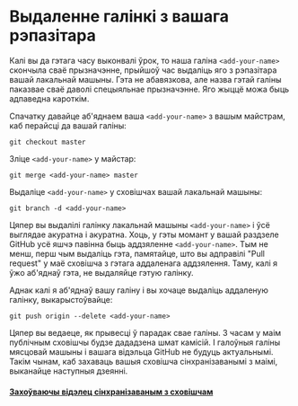 # Выдаленне галінкі з вашага рэпазітара

Калі вы да гэтага часу выконвалі ўрок, то наша галіна `<add-your-name>` скончыла сваё прызначэнне, прыйшоў час выдаліць яго з рэпазітара вашай лакальнай машыны. Гэта не абавязкова, але назва гэтай галіны паказвае сваё даволі спецыяльнае прызначэнне. Яго жыццё можа быць адпаведна кароткім.

Спачатку давайце аб'яднаем ваша `<add-your-name>` з вашым майстрам, каб перайсці да вашай галіны:
```
git checkout master
```

Зліце `<add-your-name>` у майстар:
```
git merge <add-your-name> master
```

Выдаліце `<add-your-name>` у сховішчах вашай лакальнай машыны:
```
git branch -d <add-your-name>
```

Цяпер вы выдалілі галінку лакальнай машыны `<add-your-name>` і ўсё выглядае акуратна і акуратна.
Хоць, у гэты момант у вашай раздзеле GitHub усё яшчэ павінна быць аддзяленне `<add-your-name>`. Тым не менш, перш чым выдаліць гэта, памятайце, што вы адправілі "Pull request" у маё сховішча з гэтага аддаленага аддзялення. Таму, калі я ўжо аб'яднаў гэта, не выдаляйце гэтую галінку.

Аднак калі я аб'яднаў вашу галіну і вы хочаце выдаліць аддаленую галінку, выкарыстоўвайце:
```
git push origin --delete <add-your-name>
```

Цяпер вы ведаеце, як прывесці ў парадак свае галіны.
З часам у маім публічным сховішчы будзе дададзена шмат камісій. І галоўныя галіны мясцовай машыны і вашага відэльца GitHub не будуць актуальнымі. Такім чынам, каб захаваць вашыя сховішча сінхранізаванымі з маімі, выканайце наступныя дзеянні.

#### [Захоўваючы відэлец сінхранізаваным з сховішчам](keeping-your-fork-synced-with-this-repository.md)
